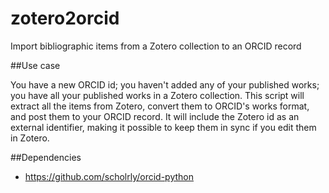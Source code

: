 zotero2orcid
============

Import bibliographic items from a Zotero collection to an ORCID record

##Use case

You have a new ORCID id; you haven't added any of your published works; you have all your published works in a Zotero collection. This script will extract all the items from Zotero, convert them to ORCID's works format, and post them to your ORCID record. It will include the Zotero id as an external identifier, making it possible to keep them in sync if you edit them in Zotero.

##Dependencies 

* https://github.com/scholrly/orcid-python

